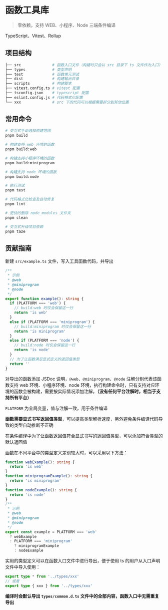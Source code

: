 # 函数工具库

> 零依赖，支持 WEB、小程序、Node 三端条件编译

TypeScript、Vitest、Rollup

## 项目结构

```sh
├── src              # 函数入口文件（构建时只会以 src 目录下 ts 文件作为入口）
├── types            # 类型声明
├── test             # 函数单元测试
├── dist             # 构建输出目录
├── scripts          # 构建脚本
├── vitest.config.ts # vitest 配置
├── tsconfig.json    # typescript 配置
├── eslint.config.js # 代码格式化配置
└── xxx              # src 下的代码可以根据需要拆分到其他位置
```

## 常用命令

```sh
# 交互式手动选择构建范围
pnpm build

# 构建支持 web 环境的函数
pnpm build:web

# 构建支持小程序环境的函数
pnpm build:miniprogram

# 构建支持 node 环境的函数
pnpm build:node

# 执行测试
pnpm test

# 代码格式化检查及自动修复
pnpm lint

# 更快的删除 node_modules 文件夹
pnpm clean

# 交互式升级项目依赖
pnpm taze
```

## 贡献指南

新建 `src/example.ts` 文件，写入工具函数代码，并导出

```ts
/**
 * 示例
 * @web
 * @miniprogram
 * @node
 */
export function example(): string {
  if (PLATFORM === 'web') {
    // build:web 时仅会保留这一行
    return 'is web'
  }
  else if (PLATFORM === 'miniprogram') {
    // build:miniprogram 时仅会保留这一行
    return 'is miniprogram'
  }
  else if (PLATFORM === 'node') {
    // build:node 时仅会保留这一行
    return 'is node'
  }
  // 为了让函数满足显式定义的返回值类型
  return ''
}
```

对导出的函数添加 JSDoc 说明，`@web`、`@miniprogram`、`@node` 注解分别代表该函数支持 web 环境、小程序环境、node 环境，执行构建命令时，只有支持对应环境的函数会被构建，需要按实际情况添加注解。**（没有任何平台注解时，相当于支持所有平台）**

`PLATFORM` 为全局变量，值与注解一致，用于条件编译

**函数需要显式书写返回值类型**，可以提高类型解析速度，另外避免条件编译代码导致的类型自动推断不正确

在条件编译中为了让函数返回值符合显式书写的返回值类型，可以添加符合类型的默认返回值

函数在不同平台中的类型定义差别较大时，可以采用以下方法：

```ts
function webExample(): string {
  return 'is web'
}
function miniprogramExample(): string {
  return 'is miniprogram'
}
function nodeExample(): string {
  return 'is node'
}
/**
 * 示例
 * @web
 * @miniprogram
 * @node
 */
export const example = PLATFORM === 'web'
  ? webExample
  : PLATFORM === 'miniprogram'
    ? miniprogramExample
    : nodeExample
```

实用的类型定义可以在函数入口文件中进行导出，便于使用 ts 的用户从入口声明文件中导入使用：

```ts
export type * from '../types/xxx'
// 或者
export type { xxx } from '../types/xxx'
```

**编译时会默认导出 `types/common.d.ts` 文件中的全部内容，函数入口中无需重复导出**
